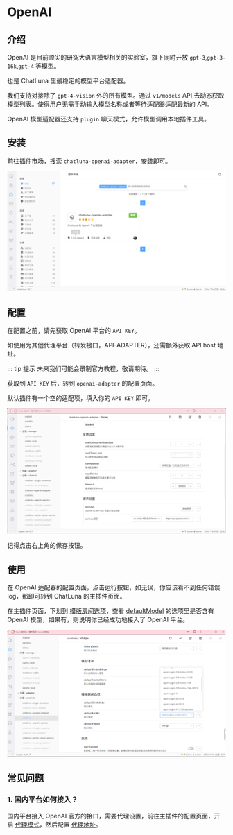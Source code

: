 # OpenAI

## 介绍

OpenAI 是目前顶尖的研究大语言模型相关的实验室，旗下同时开放 `gpt-3`,`gpt-3-16k`,`gpt-4` 等模型。

也是 ChatLuna 里最稳定的模型平台适配器。

我们支持对接除了 `gpt-4-vision` 外的所有模型。通过 `v1/models` API 去动态获取模型列表。使得用户无需手动输入模型名称或者等待适配器适配最新的 API。

OpenAI 模型适配器还支持 `plugin` 聊天模式，允许模型调用本地插件工具。

## 安装

前往插件市场，搜索 `chatluna-openai-adapter`，安装即可。

![images](../../public/images/plugin_market_openai.png)

## 配置

在配置之前，请先获取 OpenAI 平台的 `API KEY`。

如使用为其他代理平台（转发接口，API-ADAPTER），还需额外获取 API host 地址。

::: tip 提示
未来我们可能会录制官方教程，敬请期待。
:::

获取到 `API KEY` 后，转到 `openai-adapter` 的配置页面。

默认插件有一个空的适配项，填入你的 `API KEY` 即可。

![images](../../public/images/plugin_openai_adapter_1.png)

记得点击右上角的保存按钮。

## 使用

在 OpenAI 适配器的配置页面，点击运行按钮，如无误，你应该看不到任何错误 log，那即可转到 ChatLuna 的主插件页面。

在主插件页面，下划到 [模版房间选项](../useful-configurations.md#模版房间选项)，查看 [defaultModel](../useful-configurations.md#defaultmodel) 的选项里是否含有 OpenAI 模型，如果有，则说明你已经成功地接入了 OpenAI 平台。

![images](../../public/images/plugin_main_pic_1.png)

## 常见问题

### 1. 国内平台如何接入？

国内平台接入 OpenAI 官方的接口，需要代理设置，前往主插件的配置页面，开启 [代理模式](../useful-configurations.md/#isproxy)，然后配置 [代理地址](../useful-configurations.md#proxyaddress)。

